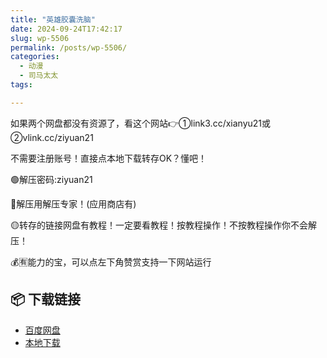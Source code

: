 ```yaml
---
title: "英雄胶囊洗脑"
date: 2024-09-24T17:42:17
slug: wp-5506
permalink: /posts/wp-5506/
categories:
  - 动漫
  - 司马太太
tags:

---
```


如果两个网盘都没有资源了，看这个网站👉①link3.cc/xianyu21或②vlink.cc/ziyuan21

不需要注册账号！直接点本地下载转存OK？懂吧！

🟢解压密码:ziyuan21

🔵解压用解压专家！(应用商店有)

🟡转存的链接网盘有教程！一定要看教程！按教程操作！不按教程操作你不会解压！

💰🈶能力的宝，可以点左下角赞赏支持一下网站运行

## 📦 下载链接
- [百度网盘](https://blziyuan21.com/pay-download/5506?key=ccf5575cb1&down_id=0)
- [本地下载](https://blziyuan21.com/pay-download/5506?key=ccf5575cb1&down_id=1)

